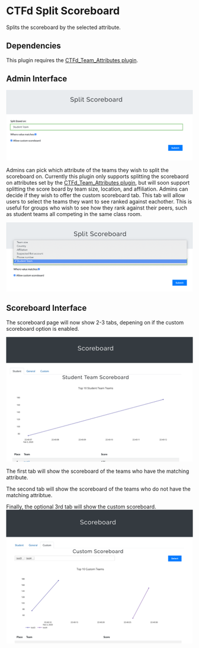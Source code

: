 # CTFd Split Scoreboard

Splits the scoreboard by the selected attribute.


## Dependencies

This plugin requires the [CTFd_Team_Attributes plugin](https://github.com/durkinza/CTFd_Team_Attributes).


## Admin Interface

![Admins split scoreboard interfcae](imgs/Admin-page.png)

Admins can pick which attribute of the teams they wish to split the scoreboard on. Currently this plugin only supports splitting the scorebaord on attributes set by the [CTFd_Team_Attributes plugin](https://github.com/durkinza/CTFd_Team_Attributes), but will soon support splitting the score board by team size, location, and affiliation. 
Admins can decide if they wish to offer the custom scoreboard tab. This tab will allow users to select the teams they want to see ranked against eachother. This is useful for groups who wish to see how they rank against their peers, such as student teams all competing in the same class room. 

![Options available](imgs/Options.png)





## Scoreboard Interface

The scoreboard page will now show 2-3 tabs, depening on if the custom scoreboard option is enabled.

![Score board](imgs/Scoreboard.png)

The first tab will show the scoreboard of the teams who have the matching attribute.

The second tab will show the scoreboard of the teams who do not have the matching attribtue.

Finally, the optional 3rd tab will show the custom scoreboard.
![Custom scoreboard](imgs/Customboard.png)
